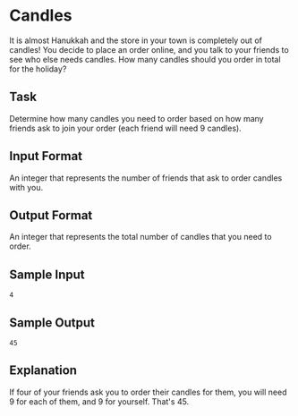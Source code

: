 # Candles

It is almost Hanukkah and the store in your town is completely out of candles! You decide to place an order online, and you talk to your friends to see who else needs candles. How many candles should you order in total for the holiday?

## Task

Determine how many candles you need to order based on how many friends ask to join your order (each friend will need 9 candles).

## Input Format

An integer that represents the number of friends that ask to order candles with you.

## Output Format

An integer that represents the total number of candles that you need to order.

## Sample Input

```=
4
```

## Sample Output

```=
45
```

## Explanation

If four of your friends ask you to order their candles for them, you will need 9 for each of them, and 9 for yourself. That's 45.
